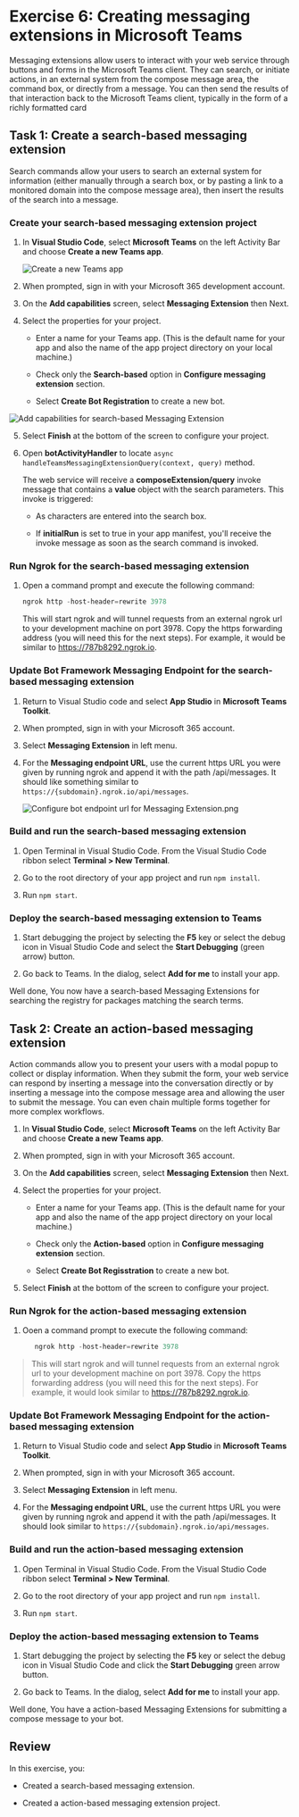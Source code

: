 # Exercise 6: Creating messaging extensions in Microsoft Teams

Messaging extensions allow users to interact with your web service through buttons and forms in the Microsoft Teams client. They can search, or initiate actions, in an external system from the compose message area, the command box, or directly from a message. You can then send the results of that interaction back to the Microsoft Teams client, typically in the form of a richly formatted card

## Task 1: Create a search-based messaging extension

Search commands allow your users to search an external system for information (either manually through a search box, or by pasting a link to a monitored domain into the compose message area), then insert the results of the search into a message.

### Create your search-based messaging extension project

1. In **Visual Studio Code**, select **Microsoft Teams** on the left Activity Bar and choose **Create a new Teams app**.

    ![Create a new Teams app](../../Linked_Image_Files/m04_e01_t02_image_1.png)

1. When prompted, sign in with your Microsoft 365 development account.

1. On the **Add capabilities** screen, select **Messaging Extension** then Next.

1. Select the properties for your project.

   - Enter a name for your Teams app. (This is the default name for your app and also the name of the app project directory on your local machine.)
  
   - Check only the **Search-based** option in **Configure messaging extension** section.

   - Select **Create Bot Registration** to create a new bot.

  ![Add capabilities for search-based Messaging Extension](../../Linked_Image_Files/add-capabilities-for-search-based-messaging-extension.png)

5. Select **Finish** at the bottom of the screen to configure your project.

1. Open **botActivityHandler** to locate `async handleTeamsMessagingExtensionQuery(context, query)` method. 

   The web service will receive a **composeExtension/query** invoke message that contains a **value** object with the search parameters. This invoke is triggered:

   - As characters are entered into the search box.

   - If **initialRun** is set to true in your app manifest, you'll receive the invoke message as soon as the search command is invoked.

### Run Ngrok for the search-based messaging extension

1. Open a command prompt and execute the following command:

    ```powershell
    ngrok http -host-header=rewrite 3978
    ```

   This will start ngrok and will tunnel requests from an external ngrok url to your development machine on port 3978. Copy the https forwarding address (you will need this for the next steps). For example, it would be similar to https://787b8292.ngrok.io.

### Update Bot Framework Messaging Endpoint for the search-based messaging extension

1. Return to Visual Studio code and select **App Studio** in **Microsoft Teams Toolkit**.

1. When prompted, sign in with your Microsoft 365 account.

1. Select **Messaging Extension** in left menu.

1. For the **Messaging endpoint URL**, use the current https URL you were given by running ngrok and append it with the path /api/messages. It should like something similar to `https://{subdomain}.ngrok.io/api/messages`.

   ![Configure bot endpoint url for Messaging Extension.png](../../Linked_Image_Files/configure-bot-endpoint-url-for-messaging-extension.png)

### Build and run the search-based messaging extension

1. Open Terminal in Visual Studio Code. From the Visual Studio Code ribbon select **Terminal > New Terminal**.

1. Go to the root directory of your app project and run `npm install`.

1. Run `npm start`.

### Deploy the search-based messaging extension to Teams

1. Start debugging the project by selecting the **F5** key or select the debug icon in Visual Studio Code and select the **Start Debugging** (green arrow) button.

1. Go back to Teams. In the dialog, select **Add for me** to install your app.

Well done, You now have a search-based Messaging Extensions for searching the registry for packages matching the search terms.

## Task 2: Create an action-based messaging extension

Action commands allow you to present your users with a modal popup to collect or display information. When they submit the form, your web service can respond by inserting a message into the conversation directly or by inserting a message into the compose message area and allowing the user to submit the message. You can even chain multiple forms together for more complex workflows.

1. In **Visual Studio Code**, select **Microsoft Teams** on the left Activity Bar and choose **Create a new Teams app**.

1. When prompted, sign in with your Microsoft 365 account.

1. On the **Add capabilities** screen, select **Messaging Extension** then Next.

1. Select the properties for your project.

   - Enter a name for your Teams app. (This is the default name for your app and also the name of the app project directory on your local machine.)
  
   - Check only the **Action-based** option in **Configure messaging extension** section.

   - Select **Create Bot Regisstration** to create a new bot.

1. Select **Finish** at the bottom of the screen to configure your project.

### Run Ngrok for the action-based messaging extension

1. Ooen a command prompt to execute the following command:

   ```powershell
      ngrok http -host-header=rewrite 3978
   ```

> This will start ngrok and will tunnel requests from an external ngrok url to your development machine on port 3978. Copy the https forwarding address (you will need this for the next steps). For example, it would look similar to https://787b8292.ngrok.io.

### Update Bot Framework Messaging Endpoint for the action-based messaging extension

1. Return to Visual Studio code and select **App Studio** in **Microsoft Teams Toolkit**.

1. When prompted, sign in with your Microsoft 365 account.

1. Select **Messaging Extension** in left menu.

1. For the **Messaging endpoint URL**, use the current https URL you were given by running ngrok and append it with the path /api/messages. It should look similar to `https://{subdomain}.ngrok.io/api/messages`.

### Build and run the action-based messaging extension

1. Open Terminal in Visual Studio Code. From the Visual Studio Code ribbon select **Terminal > New Terminal**.

1. Go to the root directory of your app project and run `npm install`.

1. Run `npm start`.

### Deploy the action-based messaging extension to Teams

1. Start debugging the project by selecting the **F5** key or select the debug icon in Visual Studio Code and click the **Start Debugging** green arrow button.

1. Go back to Teams. In the dialog, select **Add for me** to install your app.

Well done, You have a action-based Messaging Extensions for submitting a compose message to your bot.

## Review

In this exercise, you:

- Created a search-based messaging extension.

- Created a action-based messaging extension project.
